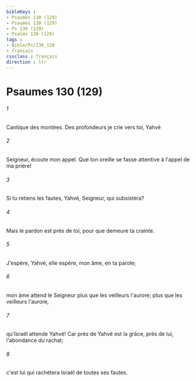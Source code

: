 ```yaml
---
bibleKeys : 
- Psaumes 130 (129)
- Psaumes 130 (129)
- Ps 130 (129)
- Psalms 130 (129)
tags : 
- Bible/Ps/130_129
- français
cssclass : français
direction : ltr
---
```


# Psaumes 130 (129)

###### 1
Cantique des montées. Des profondeurs je crie vers toi, Yahvé
###### 2
Seigneur, écoute mon appel. Que ton oreille se fasse attentive à l'appel de ma prière!
###### 3
Si tu retiens les fautes, Yahvé, Seigneur, qui subsistera?
###### 4
Mais le pardon est près de toi, pour que demeure ta crainte.
###### 5
J'espère, Yahvé, elle espère, mon âme, en ta parole;
###### 6
mon âme attend le Seigneur plus que les veilleurs l'aurore; plus que les veilleurs l'aurore,
###### 7
qu'Israël attende Yahvé! Car près de Yahvé est la grâce, près de lui, l'abondance du rachat;
###### 8
c'est lui qui rachètera Israël de toutes ses fautes.
